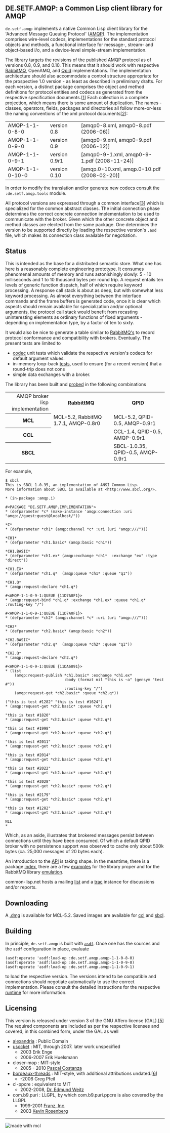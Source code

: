

DE.SETF.AMQP: a Common Lisp client library for AMQP
-------

`de.setf.amqp` implements a native Common Lisp client library for the 'Advanced Message Queuing
 Protocol' ([AMQP](http://en.wikipedia.org/wiki/AMQP)). The implementation comprises wire-level codecs, implementations
 for the standard protocol objects and methods, a functional interface for message-,
 stream- and object-based i/o, and a device-level simple-stream implementation.

 The library targets the revisions of the published AMQP protocol as of versions
 0.8, 0.9, and 0.10. This means that it should work with respective [RabbitMQ](http://www.rabbitmq.com/),
 OpenAMQ, and [Qpid](http://qpid.apache.org/) implementations. The implementation architecture
 should also accommodate a control structure appropriate for the prospective
 1.0 version - as least as described in preliminary drafts.
 For each version, a distinct package comprises the object and method
 definitions for protocol entities and codecs as generated from the respective
 specification documents.[[1]] Each collection is a
 complete projection, which means there is some amount of duplication.
 The names - classes, operators, fields, packages and directories all follow more-or-less the naming conventions of the
 xml protocol documents[[2]]:

<table>
<tr><td>AMQP-1-1-0-8-0</td>  <td>version 0.8</td>   <td>[amqp0-8.xml, amqp0-8.pdf (2006-06)]</tr>
<tr><td>AMQP-1-1-0-9-0</td>  <td>version 0.9</td>   <td>[amqp0-9.xml, amqp0-9.pdf (2006-12)]</tr>
<tr><td>AMQP-1-1-0-9-1</td>  <td>version 0.9r1</td> <td>[amqp0-9-1.xml, amqp0-9-1.pdf (2008-11-24)]</tr>
<tr><td>AMQP-1-1-0-10-0</td> <td>version 0.10</td>  <td>[amqp.0-10.xml, amqp.0-10.pdf (2008-02-20)]</tr>
</table>

 In order to modify the translation and/or generate new codecs consult the `:de.setf.amqp.tools` module.

 All protocol versions are expressed through a common interface[[3]] which is specialized for the common
 abstract classes. The initial connection phase determines the correct concrete connection implementation
 to be used to communicate with the broker. Given which the other concrete object and method classes are
 elected from the same package. One determines the version to be supported directly by loading the respective
 version's `.asd` file, which makes its connection class available for negotiation.

 [1]: tools/spec.lisp
 [2]: http://www.amqp.org/confluence/display/AMQP/AMQP+Specification
 [3]: documentation/index.html


Status
------

This is intended as the base for a distributed semantic store.
What one has here is a reasonably complete engineering prototype.
It consumes phenomenal amounts of memory and runs astonishingly slowly:
5 - 10 milliseconds and 1 to 10 thousand bytes per round trip.
A request entails ten levels of generic function dispatch, half of which require keyword processing.
A response call stack is about as deep, but with somewhat less keyword processing.
As almost everything between the interface commands and the frame buffers is generated code, once it is clear
which aspects should remain available for specialization and/or optional arguments, the protocol call
stack would benefit from recasting uninteresting elements as ordinary functions of fixed arguments - depending
on implementation type, by a factor of ten to sixty.

It would also be nice to generate a table similar to [RabbitMQ's](http://www.rabbitmq.com/specification.html) to
record protocol  conformance  and compatibility with brokers. Eventually.
The present tests are limited to

- [codec](test/AMQP-1-1-0-9-1/test.lisp) unit tests which validate the respective version's codecs for default
  argument values.
- in-memory loop-back [tests](test/test.lisp), used to ensure (for a recent version) that a round-trip
  does not cons
- simple data exchanges with a broker.


The library has been built and [probed](file:///examples/examples.lisp) in the following combinations

<table>
<tr><td style='text-align: right;'>AMQP broker<br/>lisp implementation</td><th>RabbittMQ</th><th>QPID</th></tr>
<tr><th>MCL</th><td>MCL-5.2, RabbitMQ 1.7.1, AMQP-0.8r0</td><td>MCL-5.2, QPID-0.5, AMQP-0.9r1</td></tr>
<tr><th>CCL</th><td/><td>CCL-1.4, QPID-0.5, AMQP-0.9r1</td></tr>
<tr><th>SBCL</th><td/><td>SBCL-1.0.35, QPID-0.5, AMQP-0.9r1</td></tr>
</table>

For example,

    $ sbcl
    This is SBCL 1.0.35, an implementation of ANSI Common Lisp.
    More information about SBCL is available at <http://www.sbcl.org/>.

    * (in-package :amqp.i)

    #<PACKAGE "DE.SETF.AMQP.IMPLEMENTATION">
    * (defparameter *c* (make-instance 'amqp:connection :uri "amqp://guest:guest@localhost/"))

    *C*
    * (defparameter *ch1* (amqp:channel *c* :uri (uri "amqp:///")))

    *CH1*
    * (defparameter *ch1.basic* (amqp:basic *ch1*))

    *CH1.BASIC*
    * (defparameter *ch1.ex* (amqp:exchange *ch1*  :exchange "ex" :type "direct"))

    *CH1.EX*
    * (defparameter *ch1.q*  (amqp:queue *ch1* :queue "q1"))

    *CH1.Q*
    * (amqp:request-declare *ch1.q*)

    #<AMQP-1-1-0-9-1:QUEUE {11D7A0F1}>
    * (amqp:request-bind *ch1.q* :exchange *ch1.ex* :queue *ch1.q* :routing-key "/")

    #<AMQP-1-1-0-9-1:QUEUE {11D7A0F1}>
    * (defparameter *ch2* (amqp:channel *c* :uri (uri "amqp:///")))

    *CH2* 
    * (defparameter *ch2.basic* (amqp:basic *ch2*))

    *CH2.BASIC*
    * (defparameter *ch2.q*  (amqp:queue *ch2* :queue "q1"))

    *CH2.Q*
    * (amqp:request-declare *ch2.q*)

    #<AMQP-1-1-0-9-1:QUEUE {11DA6891}>
    * (list
        (amqp:request-publish *ch1.basic* :exchange *ch1.ex*
                              :body (format nil "this is ~a" (gensym "test #"))
                              :routing-key "/")
        (amqp:request-get *ch2.basic* :queue *ch2.q*))

    ("this is test #1282" "this is test #1624")
    * (amqp:request-get *ch2.basic* :queue *ch2.q*)

    "this is test #1820"
    * (amqp:request-get *ch2.basic* :queue *ch2.q*)

    "this is test #1998"
    * (amqp:request-get *ch2.basic* :queue *ch2.q*)

    "this is test #2011"
    * (amqp:request-get *ch2.basic* :queue *ch2.q*)

    "this is test #2014"
    * (amqp:request-get *ch2.basic* :queue *ch2.q*)

    "this is test #2022"
    * (amqp:request-get *ch2.basic* :queue *ch2.q*)

    "this is test #2028"
    * (amqp:request-get *ch2.basic* :queue *ch2.q*)

    "this is test #2179"
    * (amqp:request-get *ch2.basic* :queue *ch2.q*)

    "this is test #1282"
    * (amqp:request-get *ch2.basic* :queue *ch2.q*)

    NIL
    * 

Which, as an aside, illustrates that brokered messages persist between connections until they have been consumed.
Of which a default QPID broker with no persistence support was observed to cache only about 500k bytes
(ca. 25,000 messages of 20 bytes each).

An introduction to the [API](./documentation.md) is taking shape.
In the meantime, there is a package [index](./documentation/package_AMQP.html), there are a few [examples](./readmes/) for the
library proper and for the RabbitMQ library [emulation](./rabbitmq/examples.lisp).

common-lisp.net hosts a mailing [list](http://www.common-lisp.net/mailman/listinfo/de-setf-amqp-devel)
and a [trac](http://trac.common-lisp.net/de-setf-amqp/) instance for discussions and/or reports.


Downloading
-----------

A [.dmg](http://github.com/downloads/lisp/de.setf.amqp/amqp-20100214-0.3.dmg) is available for MCL-5.2.
Saved images are available for [ccl](http://github.com/downloads/lisp/de.setf.amqp/ccl-amqp.image.zip)
and [sbcl](http://github.com/downloads/lisp/de.setf.amqp/sbcl-amqp.core.zip).

Building
---------

In principle, `de.setf.amqp` is built with [`asdf`](http://www.common-lisp.net/projects/asdf).
Once one has the sources and the `asdf` configuration in place, evaluate

    (asdf:operate 'asdf:load-op :de.setf.amqp.amqp-1-1-0-8-0)
    (asdf:operate 'asdf:load-op :de.setf.amqp.amqp-1-1-0-9-0)
    (asdf:operate 'asdf:load-op :de.setf.amqp.amqp-1-1-0-9-1)

to load the respective version. The versions intend to be compatible and connections should
negotiate automatically to use the correct implementation.
Please consult the detailed instructions for the respective [runtime](./readmes/README-build.md) for more information.

 
Licensing
---------

This version is released under version 3 of the GNU Affero license (GAL).[[5]]
The required components are included as per the respective licenses and covered,
in this combined form,  under the GAL as well

- [alexandria](mailto:alexandria-devel@common-lisp.net) : Public Domain
- [usocket](mailto:usocket-devel@common-lisp.net) : MIT, through 2007. later work unspecified
  - 2003 Erik Enge
  - 2006-2007 Erik Huelsmann 
- closer-mop :  MIT-style
  - 2005 - 2010 [Pascal Costanza](http://p-cos.net)
- [bordeaux-threads](mailto:bordeaux-threads-devel@common-lisp.net) : MIT-style, with additional attributions undated.[[6]]
  - -2006 Greg Pfeil
- cl-ppcre : equivalent to MIT
  - 2002-2008, [Dr. Edmund Weitz](http://www.weitz.de)
- com.b9.puri : LLGPL, by which com.b9.puri.ppcre is also covered by the LLGPL
  - 1999-2001 [Franz, Inc](mailto:opensource@franz.com).
  - 2003 [Kevin Rosenberg](mailto:kevin@rosenberg.net)


 [5]: agpl.txt
 [6]: http://common-lisp.net/project/bordeaux-threads/darcs/bordeaux-threads/CONTRIBUTORS

--------
![made with mcl](http://www.digitool.com/img/mcl-made-1.gif "Made With MCL")


